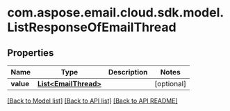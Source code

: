
# com.aspose.email.cloud.sdk.model.ListResponseOfEmailThread
## Properties
Name | Type | Description | Notes
------------ | ------------- | ------------- | -------------
**value** | [**List&lt;EmailThread&gt;**](EmailThread.md) |  |  [optional]




[[Back to Model list]](README.md#documentation-for-models) [[Back to API list]](README.md#documentation-for-api-endpoints) [[Back to API README]](README.md)

